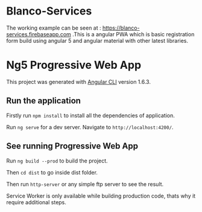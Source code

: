 # Blanco-Services
The working example can be seen at : https://blanco-services.firebaseapp.com .This is a angular PWA which is basic registration form build using angular 5 and angular material with other latest libraries.


# Ng5 Progressive Web App

This project was generated with [Angular CLI](https://github.com/angular/angular-cli) version 1.6.3.

## Run the application

Firstly run `npm install` to install all the dependencies of application. 

Run `ng serve` for a dev server. Navigate to `http://localhost:4200/`. 

## See running Progressive Web App

Run `ng build --prod` to build the project. 

Then `cd dist` to go inside dist folder.

Then run `http-server` or any simple ftp server to see the result.

Service Worker is only available while  building production code, thats why it require additional steps. 
